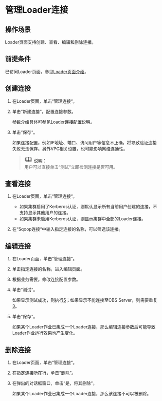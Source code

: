 # 管理Loader连接<a name="ZH-CN_TOPIC_0173178699"></a>

## 操作场景<a name="sd0aa691d931c4275be7db53ceb1ede5f"></a>

Loader页面支持创建、查看、编辑和删除连接。

## 前提条件<a name="sf4ee43f1495449978e389f1f20b5705d"></a>

已访问Loader页面，参见[Loader页面介绍](Loader使用简介.md#s12f4baccf3914471bee631d0ca198278)。

## 创建连接<a name="s11a09a35dae6449786ccbf16ec72c5fb"></a>

1.  在Loader页面，单击“管理连接“。
2.  单击“新建连接“，配置连接参数。

    参数介绍具体可参见[Loader连接配置说明](Loader连接配置说明.md)。

3.  单击“保存“。

    如果连接配置，例如IP地址、端口、访问用户等信息不正确，将导致验证连接失败无法保存。另外VPC相关设置，也可能影响网络连通性。

    >![](public_sys-resources/icon-note.gif) **说明：**   
    >用户可以直接单击“测试“立即检测连接是否可用。  


## 查看连接<a name="s5cb20b57ea8f40959de85acbc2d317fe"></a>

1.  在Loader页面，单击“管理连接“。
    -   如果集群启用了Kerberos认证，则默认显示所有当前用户创建的连接，不支持显示其他用户的连接。
    -   如果集群未启用Kerberos认证，则显示集群中全部的Loader连接。

2.  在“Sqoop连接“中输入指定连接的名称，可以筛选该连接。

## 编辑连接<a name="s28cd1b53ac2f4667b3bb913714771b26"></a>

1.  在Loader页面，单击“管理连接“。
2.  单击指定连接的名称，进入编辑页面。
3.  <a name="l5be12d652055488480d006943dab4edb"></a>根据业务需要，修改连接配置参数。
4.  单击“测试“。

    如果显示测试成功，则执行[5](#l4e4fbb8553194cc8914e87c2ddde2152)；如果显示不能连接至OBS Server，则需要重复[3](#l5be12d652055488480d006943dab4edb)。

5.  <a name="l4e4fbb8553194cc8914e87c2ddde2152"></a>单击“保存“。

    如果某个Loader作业已集成一个Loader连接，那么编辑连接参数后可能导致Loader作业运行效果也产生变化。


## 删除连接<a name="s74e3c4ae1b884e8d9443b447c50d13a7"></a>

1.  在Loader页面，单击“管理连接“。
2.  在指定连接所在行，单击“删除“。
3.  在弹出的对话框窗口，单击“是，将其删除“。

    如果某个Loader作业已集成一个Loader连接，那么该连接不可以被删除。



